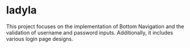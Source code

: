 # ladyla

This project focuses on the implementation of Bottom Navigation and the validation of username and password inputs.
Additionally, it includes various login page designs.